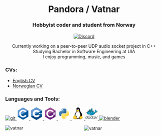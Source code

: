 <h1 align="center">Pandora / Vatnar</h1>
<h3 align="center">Hobbyist coder and student from Norway</h3>

<p align="center">
    <a href="https://discord.com/users/532973438319591424" target="_blank" rel="noreferrer">
        <img src="https://cdn.prod.website-files.com/6257adef93867e50d84d30e2/636e0a6a49cf127bf92de1e2_icon_clyde_blurple_RGB.png" alt="Discord" width="31" height="24" style="vertical-align: middle;"/>
    </a>
</p>

<div style="text-align: center;">
    <ul style="list-style-type: none; padding: 0;">
        <li>Currently working on a peer-to-peer UDP audio socket project in C++</li>
        <li>Studying Bachelor in Software Engineering at UIA</li>
        <li>I enjoy programming, music, and games</li>
    </ul>
</div>

<h3 align="left">CVs:</h3>
<ul>
    <li><a href="https://drive.google.com/file/d/1ZME8nkw22L2PevCl_SZEL8mNk98KOBOI/view?usp=drivesdk" target="_blank">English CV</a></li>
    <li><a href="https://drive.google.com/file/d/1WuUyN9vzR87WhJVgN0MtRr9WWoT5BSg6/view?usp=drivesdk" target="_blank">Norwegian CV</a></li>
</ul>

<h3 align="left">Languages and Tools:</h3>
<p align="left"> 
    <a href="https://git-scm.com/" target="_blank" rel="noreferrer"> 
        <img src="https://www.vectorlogo.zone/logos/git-scm/git-scm-icon.svg" alt="git" width="40" height="40"/> 
    </a> 
    <a href="https://devdocs.io/c/" target="_blank" rel="noreferrer"> 
        <img src="https://raw.githubusercontent.com/devicons/devicon/master/icons/c/c-original.svg" alt="c" width="40" height="40"/> 
    </a> 
    <a href="https://devdocs.io/cpp/" target="_blank" rel="noreferrer"> 
        <img src="https://raw.githubusercontent.com/devicons/devicon/master/icons/cplusplus/cplusplus-original.svg" alt="cplusplus" width="40" height="40"/> 
    </a> 
    <a href="https://learn.microsoft.com/en-us/dotnet/csharp/tour-of-csharp/" target="_blank" rel="noreferrer"> 
        <img src="https://raw.githubusercontent.com/devicons/devicon/master/icons/csharp/csharp-original.svg" alt="csharp" width="40" height="40"/> 
    </a> 
    <a href="https://www.python.org" target="_blank" rel="noreferrer"> 
        <img src="https://raw.githubusercontent.com/devicons/devicon/master/icons/python/python-original.svg" alt="python" width="40" height="40"/> 
    </a>
    <a href="https://www.linux.org/" target="_blank" rel="noreferrer"> 
        <img src="https://raw.githubusercontent.com/devicons/devicon/master/icons/linux/linux-original.svg" alt="linux" width="40" height="40"/> 
    </a> 
    <a href="https://www.docker.com/" target="_blank" rel="noreferrer"> 
        <img src="https://raw.githubusercontent.com/devicons/devicon/master/icons/docker/docker-original-wordmark.svg" alt="docker" width="40" height="40"/> 
    </a> 
    <a href="https://www.blender.org/" target="_blank" rel="noreferrer"> 
        <img src="https://download.blender.org/branding/community/blender_community_badge_white.svg" alt="blender" width="40" height="40"/> 
    </a> 
</p>

<p align="center">
    <img align="left" src="https://github-readme-stats.vercel.app/api/top-langs?username=vatnar&show_icons=true&locale=en&layout=compact" alt="vatnar" />
</p>

<p align="center">
    <img align="center" src="https://github-readme-streak-stats.herokuapp.com/?user=vatnar&" alt="vatnar" />
</p>